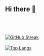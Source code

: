## Hi there 👋
<br><br>  
[![GitHub Streak](http://github-readme-streak-stats.herokuapp.com?user=GustavoStreig&theme=dark&background=000000)](https://git.io/streak-stats)
<br><br>
[![Top Langs](https://github-readme-stats.vercel.app/api/top-langs/?username=GustavoStreig&layout=compact&theme=vision-friendly-dark)](https://github.com/GustavoStreig/github-readme-stats)
<!--
**GustavoStreig/GustavoStreig** is a ✨ _special_ ✨ repository because its `README.md` (this file) appears on your GitHub profile.

Here are some ideas to get you started:

- 🔭 I’m currently working on ...
- 🌱 I’m currently learning ...
- 👯 I’m looking to collaborate on ...
- 🤔 I’m looking for help with ...
- 💬 Ask me about ...
- 📫 How to reach me: ...
- 😄 Pronouns: ...
- ⚡ Fun fact: ...
-->

